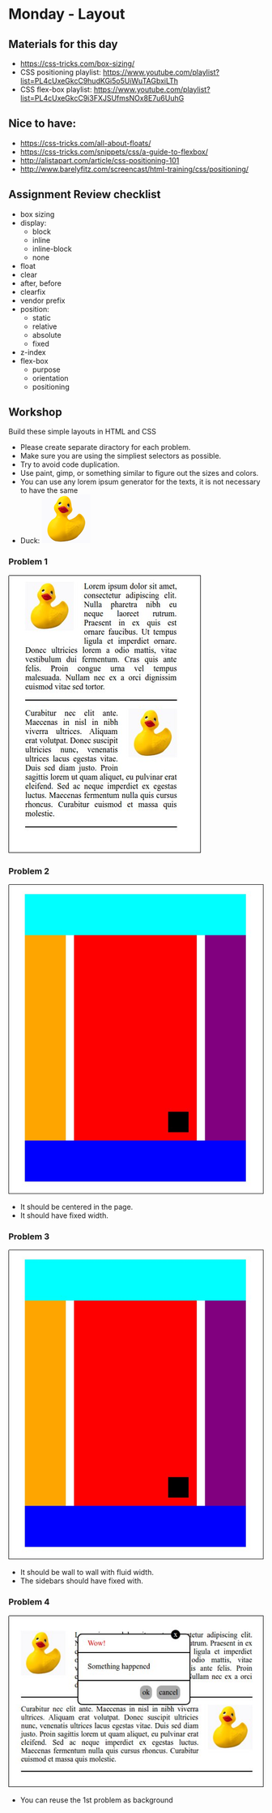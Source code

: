 # Monday - Layout

## Materials for this day
 - https://css-tricks.com/box-sizing/
 - CSS positioning playlist: https://www.youtube.com/playlist?list=PL4cUxeGkcC9hudKGi5o5UiWuTAGbxiLTh
 - CSS flex-box playlist: https://www.youtube.com/playlist?list=PL4cUxeGkcC9i3FXJSUfmsNOx8E7u6UuhG

## Nice to have:
 - https://css-tricks.com/all-about-floats/
 - https://css-tricks.com/snippets/css/a-guide-to-flexbox/
 - http://alistapart.com/article/css-positioning-101
 - http://www.barelyfitz.com/screencast/html-training/css/positioning/

## Assignment Review checklist
 - box sizing
 - display:
   - block
   - inline
   - inline-block
   - none
 - float
 - clear
 - after, before
 - clearfix
 - vendor prefix
 - position:
   - static
   - relative
   - absolute
   - fixed
 - z-index
 - flex-box
   - purpose
   - orientation
   - positioning

## Workshop
Build these simple layouts in HTML and CSS

 - Please create separate diractory for each problem.
 - Make sure you are using the simpliest selectors as possible.
 - Try to avoid code duplication.
 - Use paint, gimp, or something similar to figure out the sizes and colors.
 - You can use any lorem ipsum generator for the texts, it is not necessary to have the same
 - Duck: ![duck](duck.png)

### Problem 1
![first problem](1.jpg)

### Problem 2
![second problem](2.jpg)

 - It should be centered in the page.
 - It should have fixed width.

### Problem 3
![third problem](2.jpg)

 - It should be wall to wall with fluid width.
 - The sidebars should have fixed with.

### Problem 4
![fourth problem](4.jpg)

 - You can reuse the 1st problem as background




 
